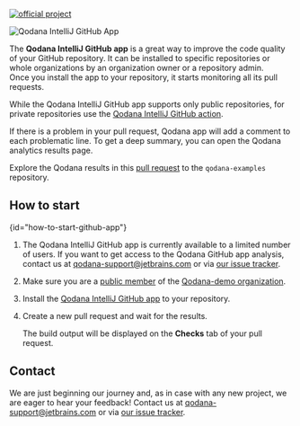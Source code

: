 [//]: # (title: Qodana IntelliJ GitHub App)
[![official project](https://jb.gg/badges/official-flat-square.svg)](https://confluence.jetbrains.com/display/ALL/JetBrains+on+GitHub)

![Qodana IntelliJ GitHub App](qodana-app-banner.png)

The **Qodana IntelliJ GitHub app** is a great way to improve the code quality of your GitHub repository. It can be installed to specific repositories or whole organizations by an organization owner or a repository admin.  
Once you install the app to your repository, it starts monitoring all its pull requests.

While the Qodana IntelliJ GitHub app supports only public repositories, for private repositories use the [Qodana IntelliJ GitHub action](qodana-intellij-github-action.md).

If there is a problem in your pull request, Qodana app will add a comment to each problematic line.
To get a deep summary, you can open the Qodana analytics results page.

Explore the Qodana results in this [pull request](https://github.com/JetBrains/qodana-examples/pull/2/checks?check_run_id=1776577456) to the `qodana-examples` repository.

## How to start
{id="how-to-start-github-app"}

1. The Qodana IntelliJ GitHub app is currently available to a limited number of users.
   If you want to get access to the Qodana GitHub app analysis, contact us at [qodana-support@jetbrains.com](mailto:qodana-support@jetbrains.com) or via [our issue tracker](https://youtrack.jetbrains.com/newIssue?project=QD).
2. Make sure you are a [public member](https://docs.github.com/en/github/setting-up-and-managing-your-github-user-account/publicizing-or-hiding-organization-membership) of the [Qodana-demo organization](https://github.com/Qodana-demo).
3. Install the [Qodana IntelliJ GitHub app](https://github.com/apps/qodana/) to your repository.
4. Create a new pull request and wait for the results.
   
   The build output will be displayed on the **Checks** tab of your pull request.

## Contact

We are just beginning our journey and, as in case with any new project, we are eager to hear your feedback!
Contact us at [qodana-support@jetbrains.com](mailto:qodana-support@jetbrains.com) or via [our issue tracker](https://youtrack.jetbrains.com/newIssue?project=QD).
